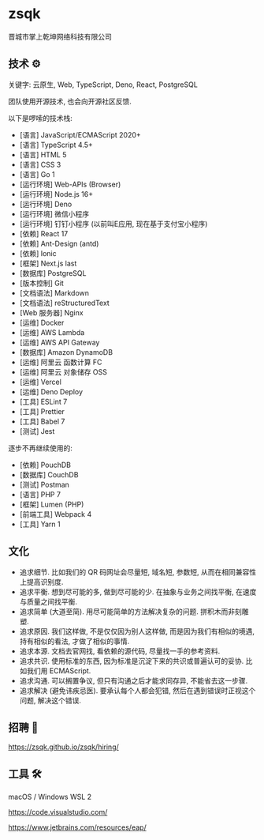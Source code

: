 # zsqk

晋城市掌上乾坤网络科技有限公司

## 技术 ⚙️

关键字: 云原生, Web, TypeScript, Deno, React, PostgreSQL

团队使用开源技术, 也会向开源社区反馈.

以下是啰嗦的技术栈:

- [语言] JavaScript/ECMAScript 2020+
- [语言] TypeScript 4.5+
- [语言] HTML 5
- [语言] CSS 3
- [语言] Go 1
- [运行环境] Web-APIs (Browser)
- [运行环境] Node.js 16+
- [运行环境] Deno
- [运行环境] 微信小程序
- [运行环境] 钉钉小程序 (以前叫E应用, 现在基于支付宝小程序)
- [依赖] React 17
- [依赖] Ant-Design (antd)
- [依赖] Ionic
- [框架] Next.js last
- [数据库] PostgreSQL
- [版本控制] Git
- [文档语法] Markdown
- [文档语法] reStructuredText
- [Web 服务器] Nginx
- [运维] Docker
- [运维] AWS Lambda
- [运维] AWS API Gateway
- [数据库] Amazon DynamoDB
- [运维] 阿里云 函数计算 FC
- [运维] 阿里云 对象储存 OSS
- [运维] Vercel
- [运维] Deno Deploy
- [工具] ESLint 7
- [工具] Prettier
- [工具] Babel 7
- [测试] Jest

逐步不再继续使用的:

- [依赖] PouchDB
- [数据库] CouchDB
- [测试] Postman
- [语言] PHP 7
- [框架] Lumen (PHP)
- [前端工具] Webpack 4
- [工具] Yarn 1

## 文化

- 追求细节. 比如我们的 QR 码网址会尽量短, 域名短, 参数短, 从而在相同兼容性上提高识别度.
- 追求平衡. 想到尽可能的多, 做到尽可能的少. 在抽象与业务之间找平衡, 在速度与质量之间找平衡.
- 追求简单 (大道至简). 用尽可能简单的方法解决复杂的问题. 拼积木而非刻雕塑.
- 追求原因. 我们这样做, 不是仅仅因为别人这样做, 而是因为我们有相似的境遇, 持有相似的看法, 才做了相似的事情.
- 追求本源. 文档去官网找, 看依赖的源代码, 尽量找一手的参考资料.
- 追求共识. 使用标准的东西, 因为标准是沉淀下来的共识或普遍认可的妥协. 比如我们用 ECMAScript.
- 追求沟通. 可以搁置争议, 但只有沟通之后才能求同存异, 不能省去这一步骤.
- 追求解决 (避免讳疾忌医). 要承认每个人都会犯错, 然后在遇到错误时正视这个问题, 解决这个错误.

## 招聘 💼

<https://zsqk.github.io/zsqk/hiring/>

## 工具 🛠️

macOS / Windows WSL 2

https://code.visualstudio.com/

https://www.jetbrains.com/resources/eap/
